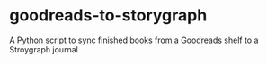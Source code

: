 # goodreads-to-storygraph
A Python script to sync finished books from a Goodreads shelf to a Stroygraph journal
